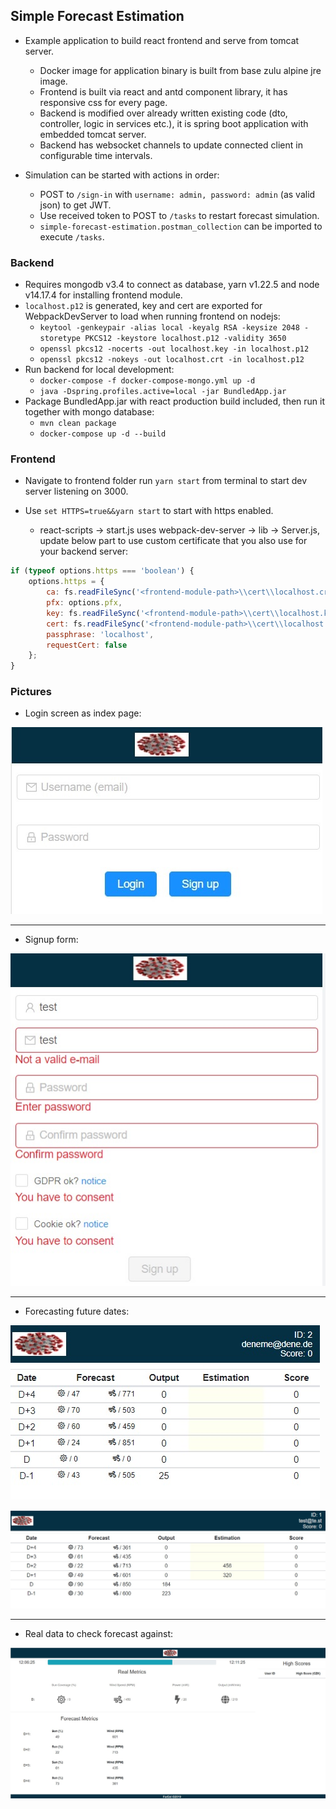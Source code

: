## Simple Forecast Estimation

* Example application to build react frontend and serve from tomcat server.
    * Docker image for application binary is built from base zulu alpine jre image.
    * Frontend is built via react and antd component library, it has responsive css for every page.
    * Backend is modified over already written existing code (dto, controller, logic in services etc.), it is spring
      boot application with embedded tomcat server.
    * Backend has websocket channels to update connected client in configurable time intervals.

* Simulation can be started with actions in order:
    * POST to `/sign-in` with `username: admin, password: admin` (as valid json) to get JWT.
    * Use received token to POST to `/tasks` to restart forecast simulation.
    * `simple-forecast-estimation.postman_collection` can be imported to execute `/tasks`.

### Backend

* Requires mongodb v3.4 to connect as database, yarn v1.22.5 and node v14.17.4 for installing frontend module.
* `localhost.p12` is generated, key and cert are exported for WebpackDevServer to load when running frontend on nodejs:
    * `keytool -genkeypair -alias local -keyalg RSA -keysize 2048 -storetype PKCS12 -keystore localhost.p12 -validity 3650`
    * `openssl pkcs12 -nocerts -out localhost.key -in localhost.p12`
    * `openssl pkcs12 -nokeys -out localhost.crt -in localhost.p12`
* Run backend for local development:
    * `docker-compose -f docker-compose-mongo.yml up -d`
    * `java -Dspring.profiles.active=local -jar BundledApp.jar`
* Package BundledApp.jar with react production build included, then run it together with mongo database:
    * `mvn clean package`
    * `docker-compose up -d --build`

### Frontend

* Navigate to frontend folder run `yarn start` from terminal to start dev server listening on 3000.

* Use `set HTTPS=true&&yarn start` to start with https enabled.
    * react-scripts -> start.js uses webpack-dev-server -> lib -> Server.js, update below part to use custom certificate
      that you also use for your backend server:

```javascript
if (typeof options.https === 'boolean') {
    options.https = {
        ca: fs.readFileSync('<frontend-module-path>\\cert\\localhost.crt'),
        pfx: options.pfx,
        key: fs.readFileSync('<frontend-module-path>\\cert\\localhost.key'),
        cert: fs.readFileSync('<frontend-module-path>\\cert\\localhost.crt'),
        passphrase: 'localhost',
        requestCert: false
    };
}
```

### Pictures

* Login screen as index page:

![1](readme-resources/1.jpg)

---

* Signup form:

![2](readme-resources/2.jpg)

---

* Forecasting future dates:

![3](readme-resources/3.jpg)

![4](readme-resources/4.jpg)

---

* Real data to check forecast against:

![5](readme-resources/5.jpg)